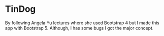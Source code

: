 # TinDog
By following Angela Yu lectures where she used Bootstrap 4 but I made this app with Bootstrap 5. Although, I has some bugs I got the major concept.
